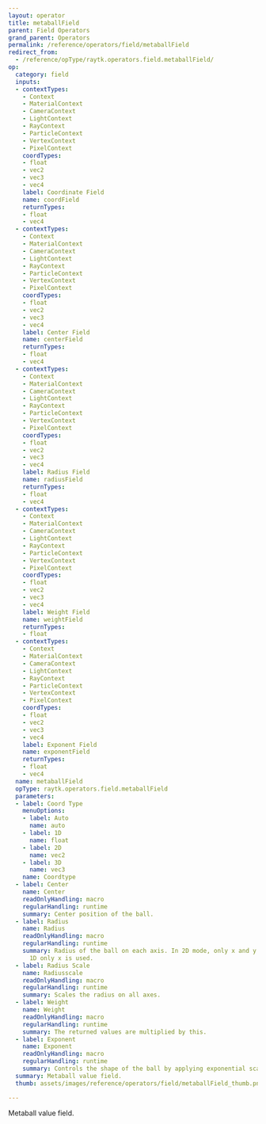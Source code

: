```yaml
---
layout: operator
title: metaballField
parent: Field Operators
grand_parent: Operators
permalink: /reference/operators/field/metaballField
redirect_from:
  - /reference/opType/raytk.operators.field.metaballField/
op:
  category: field
  inputs:
  - contextTypes:
    - Context
    - MaterialContext
    - CameraContext
    - LightContext
    - RayContext
    - ParticleContext
    - VertexContext
    - PixelContext
    coordTypes:
    - float
    - vec2
    - vec3
    - vec4
    label: Coordinate Field
    name: coordField
    returnTypes:
    - float
    - vec4
  - contextTypes:
    - Context
    - MaterialContext
    - CameraContext
    - LightContext
    - RayContext
    - ParticleContext
    - VertexContext
    - PixelContext
    coordTypes:
    - float
    - vec2
    - vec3
    - vec4
    label: Center Field
    name: centerField
    returnTypes:
    - float
    - vec4
  - contextTypes:
    - Context
    - MaterialContext
    - CameraContext
    - LightContext
    - RayContext
    - ParticleContext
    - VertexContext
    - PixelContext
    coordTypes:
    - float
    - vec2
    - vec3
    - vec4
    label: Radius Field
    name: radiusField
    returnTypes:
    - float
    - vec4
  - contextTypes:
    - Context
    - MaterialContext
    - CameraContext
    - LightContext
    - RayContext
    - ParticleContext
    - VertexContext
    - PixelContext
    coordTypes:
    - float
    - vec2
    - vec3
    - vec4
    label: Weight Field
    name: weightField
    returnTypes:
    - float
  - contextTypes:
    - Context
    - MaterialContext
    - CameraContext
    - LightContext
    - RayContext
    - ParticleContext
    - VertexContext
    - PixelContext
    coordTypes:
    - float
    - vec2
    - vec3
    - vec4
    label: Exponent Field
    name: exponentField
    returnTypes:
    - float
    - vec4
  name: metaballField
  opType: raytk.operators.field.metaballField
  parameters:
  - label: Coord Type
    menuOptions:
    - label: Auto
      name: auto
    - label: 1D
      name: float
    - label: 2D
      name: vec2
    - label: 3D
      name: vec3
    name: Coordtype
  - label: Center
    name: Center
    readOnlyHandling: macro
    regularHandling: runtime
    summary: Center position of the ball.
  - label: Radius
    name: Radius
    readOnlyHandling: macro
    regularHandling: runtime
    summary: Radius of the ball on each axis. In 2D mode, only x and y are used. In
      1D only x is used.
  - label: Radius Scale
    name: Radiusscale
    readOnlyHandling: macro
    regularHandling: runtime
    summary: Scales the radius on all axes.
  - label: Weight
    name: Weight
    readOnlyHandling: macro
    regularHandling: runtime
    summary: The returned values are multiplied by this.
  - label: Exponent
    name: Exponent
    readOnlyHandling: macro
    regularHandling: runtime
    summary: Controls the shape of the ball by applying exponential scaling to coordinates.
  summary: Metaball value field.
  thumb: assets/images/reference/operators/field/metaballField_thumb.png

---
```



Metaball value field.